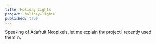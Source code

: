```yaml
---
title: Holiday Lights
project: holiday-lights
published: true
---
```


Speaking of Adafruit Neopixels, let me explain the project I recently used them in. 